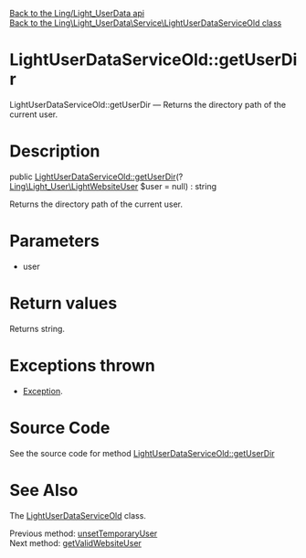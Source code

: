 [Back to the Ling/Light_UserData api](https://github.com/lingtalfi/Light_UserData/blob/master/doc/api/Ling/Light_UserData.md)<br>
[Back to the Ling\Light_UserData\Service\LightUserDataServiceOld class](https://github.com/lingtalfi/Light_UserData/blob/master/doc/api/Ling/Light_UserData/Service/LightUserDataServiceOld.md)


LightUserDataServiceOld::getUserDir
================



LightUserDataServiceOld::getUserDir — Returns the directory path of the current user.




Description
================


public [LightUserDataServiceOld::getUserDir](https://github.com/lingtalfi/Light_UserData/blob/master/doc/api/Ling/Light_UserData/Service/LightUserDataServiceOld/getUserDir.md)(?[Ling\Light_User\LightWebsiteUser](https://github.com/lingtalfi/Light_User/blob/master/doc/api/Ling/Light_User/LightWebsiteUser.md) $user = null) : string




Returns the directory path of the current user.




Parameters
================


- user

    


Return values
================

Returns string.


Exceptions thrown
================

- [Exception](http://php.net/manual/en/class.exception.php).&nbsp;







Source Code
===========
See the source code for method [LightUserDataServiceOld::getUserDir](https://github.com/lingtalfi/Light_UserData/blob/master/Service/LightUserDataServiceOld.php#L1446-L1453)


See Also
================

The [LightUserDataServiceOld](https://github.com/lingtalfi/Light_UserData/blob/master/doc/api/Ling/Light_UserData/Service/LightUserDataServiceOld.md) class.

Previous method: [unsetTemporaryUser](https://github.com/lingtalfi/Light_UserData/blob/master/doc/api/Ling/Light_UserData/Service/LightUserDataServiceOld/unsetTemporaryUser.md)<br>Next method: [getValidWebsiteUser](https://github.com/lingtalfi/Light_UserData/blob/master/doc/api/Ling/Light_UserData/Service/LightUserDataServiceOld/getValidWebsiteUser.md)<br>


